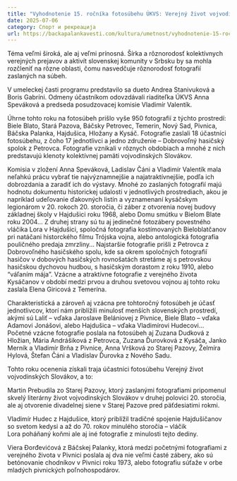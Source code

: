 ```yaml
---
title: "Vyhodnotenie 15. ročníka fotosúbehu ÚKVS: Verejný život vojvodinských Slovákov"
date: 2025-07-06
category: Спорт и рекреација
url: https://backapalankavesti.com/kultura/umetnost/vyhodnotenie-15-rocnika-fotosubehu-ukvs-verejny-zivot-vojvodinskych-slovakov/
---
```


Téma veľmi široká, ale aj veľmi prínosná. Šírka a rôznorodosť kolektívnych verejných prejavov a aktivít slovenskej komunity v Srbsku by sa mohla rozčleniť na rôzne oblasti, čomu nasvedčuje rôznorodosť fotografií zaslaných na súbeh.

V umeleckej časti programu predstavilo sa dueto Andrea Stanivuková a Boris Gabríni. Odmeny účastníkom odovzdávali riaditeľka ÚKVS Anna Speváková a predseda posudzovacej komisie Vladimír Valentík.

Úhrne tohto roku na fotosúbeh prišlo vyše 950 fotografií z týchto prostredí: Biele Blato, Stará Pazova, Báčsky Petrovec, Temerin, Nový Sad, Pivnica, Báčska Palanka, Hajdušica, Hložany a Kysáč. Fotografie zaslali 18 účastníci fotosúbehu, z čoho 17 jednotlivci a jedno združenie – Dobrovoľný hasičský spolok z Petrovca. Fotografie vznikali v rôznych obdobiach a mnohé z nich predstavujú klenoty kolektívnej pamäti vojvodinských Slovákov.

Komisia v zložení Anna Speváková, Ladislav Čáni a Vladimír Valentík mala neľahkú prácu vybrať tie najvýznamnejšie a najatraktívnejšie, podľa ich dobrozdania a zaradiť ich do výstavy. Mnohé zo zaslaných fotografií majú hodnotu dokumentu historickej udalosti v jednotlivých prostrediach, akou je napríklad udeľovanie ďakovných listín a vyznamenaní kysáčskym legionárom v 20. rokoch 20. storočia, či záber z otvorenia novej budovy základnej školy v Hajdušici roku 1968, alebo Domu smútku v Bielom Blate roku 2004… Z druhej strany sú tu aj jedinečné fotozábery povestného vláčika Lora v Hajdušici, spoločná fotografia kostímovaných Bieloblatčanov pri natáčani historckého filmu Trójska vojna, alebo antologická fotografia pouličného predaja zmrzliny… Najstaršie fotografie prišli z Petrovca z Dobrovoľného hasičského spolu, kde sa okrem spoločných fotografií hasičov v dobových hasičských rovnošatách stretáme aj s petrovskou hasičskou dychovou hudbou, s hasičským dorastom z roku 1910, alebo “váľaním mája”. Vzácne a atraktívne fotografie z verejného života Kysáčanov v období medzi prvou a druhou svetovou vojnou aj tohto roku zaslala Elena Giricová z Temerína.

Charakteristická a zároveň aj vzácna pre tohtoročný fotosúbeh je účasť jednotlivcov, ktorí nám priblížili minulosť menších slovenských prostredí, akými sú Laliť – vďaka Jaroslave Belániovej z Pivnice, Biele Blato – vďaka Adamovi Jonášovi, alebo Hajdušica – vďaka Vladimírovi Hudecovi… Početné vzácne fotografie poslala na fotosúbeh aj Zuzana Dudková z Hložian, Mária Andrášiková z Petrovca, Zuzana Ďurovková z Kysáča, Janko Merník a Vladimír Brňa z Pivnice, Anna Vršková zo Starej Pazovy, Želmíra Hylová, Štefan Čáni a Vladislav Ďurovka z Nového Sadu.

Tohto roku ocenenia získali traja účastníci fotosúbehu Verejný život vojvodinských Slovákov, a to:

Martin Prebudila zo Starej Pazovy, ktorý zaslanými fotografiami pripomenul skvelý literárny život vojvodinských Slovákov v druhej polovici 20. storočia, ale aj otvorenie divadelnej siene v Starej Pazove pred päťdesiatimi rokmi.

Vladimír Hudec z Hajdušice, ktorý priblížil tradičné spojenie Hajdušičanov so svetom kedysi a až do 70. rokov minulého storočia – vláčik Lora poháňaný koňmi ale aj iné fotografie z minulosti tejto dediny.

Viera Đorđevićová z Báčskej Palanky, ktorá medzi početnými fotografiami z verejného života v Pivnici poslala aj dva nie veľmi časté zábery, ako sú betónovanie chodníkov v Pivnici roku 1973, alebo fotografiu súťaže v orbe mladých pivnických poľnohospodárov.
